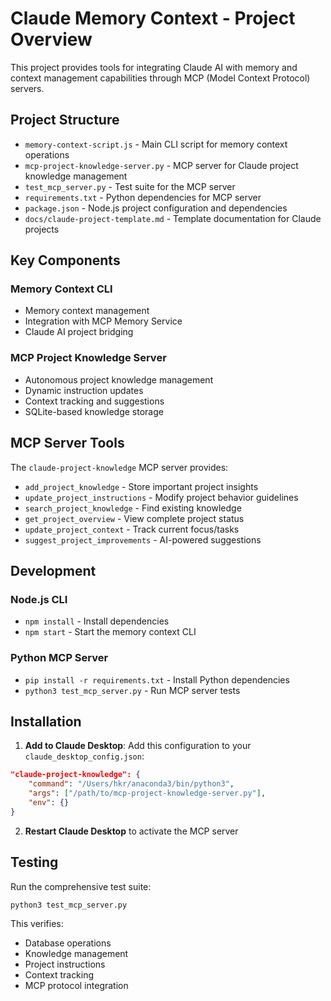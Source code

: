 # Claude Memory Context - Project Overview

This project provides tools for integrating Claude AI with memory and context management capabilities through MCP (Model Context Protocol) servers.

## Project Structure

- `memory-context-script.js` - Main CLI script for memory context operations
- `mcp-project-knowledge-server.py` - MCP server for Claude project knowledge management
- `test_mcp_server.py` - Test suite for the MCP server
- `requirements.txt` - Python dependencies for MCP server
- `package.json` - Node.js project configuration and dependencies
- `docs/claude-project-template.md` - Template documentation for Claude projects

## Key Components

### Memory Context CLI
- Memory context management
- Integration with MCP Memory Service
- Claude AI project bridging

### MCP Project Knowledge Server
- Autonomous project knowledge management
- Dynamic instruction updates
- Context tracking and suggestions
- SQLite-based knowledge storage

## MCP Server Tools

The `claude-project-knowledge` MCP server provides:
- `add_project_knowledge` - Store important project insights
- `update_project_instructions` - Modify project behavior guidelines
- `search_project_knowledge` - Find existing knowledge
- `get_project_overview` - View complete project status
- `update_project_context` - Track current focus/tasks
- `suggest_project_improvements` - AI-powered suggestions

## Development

### Node.js CLI
- `npm install` - Install dependencies
- `npm start` - Start the memory context CLI

### Python MCP Server
- `pip install -r requirements.txt` - Install Python dependencies
- `python3 test_mcp_server.py` - Run MCP server tests

## Installation

1. **Add to Claude Desktop**: Add this configuration to your `claude_desktop_config.json`:

```json
"claude-project-knowledge": {
    "command": "/Users/hkr/anaconda3/bin/python3",
    "args": ["/path/to/mcp-project-knowledge-server.py"],
    "env": {}
}
```

2. **Restart Claude Desktop** to activate the MCP server

## Testing

Run the comprehensive test suite:
```bash
python3 test_mcp_server.py
```

This verifies:
- Database operations
- Knowledge management
- Project instructions
- Context tracking
- MCP protocol integration